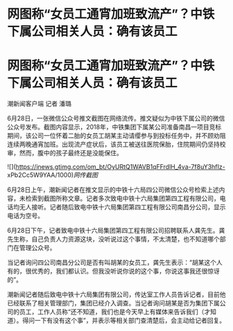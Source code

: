 # 网图称“女员工通宵加班致流产”？中铁下属公司相关人员：确有该员工

# 网图称“女员工通宵加班致流产”？中铁下属公司相关人员：确有该员工

潮新闻客户端 记者 潘璐

6月28日，一张微信公众号推文截图在网络流传。推文疑似为中铁下属公司的微信公众号发布。截图内容显示，2018年，中铁集团下属某公司准备南昌一项目竞标期间，该公司一位怀着二胎的女员工胡某主动请缨参与到投标任务中，并不顾劝阻连续两晚通宵加班。出现流产症状后，该员工被送往医院保胎，住院期间仍坚持校审，然而，腹中的孩子最终还是没能保住。

![](https://inews.gtimg.com/om_bt/OyURtQ1WAVB1qFFrdlH_4va-7f8uY3hfIz-
xPb2Cc5W9YAA/1000)_网传截图_

6月28日上午，潮新闻记者在推文显示的中铁十六局四公司微信公众号检索上述内容，未检索到截图所称文章。记者多次致电中铁十六局集团第四工程有限公司，电话均无人接听。记者随后致电中铁十六局集团第四工程有限公司南昌分公司，显示电话为空号。

6月28日下午，记者致电中铁十六局集团第四工程有限公司招聘联系人龚先生。龚先生称，自己负责人力资源这块，没听说过这个事情，不太清楚，也不知道哪个部门在管理公众号。

当记者询问四公司南昌分公司是否有叫胡某的女员工，龚先生表示：“胡某这个人有的，很优秀的，我们都认识。但我没听说你说的这个事，你说这事我还很惊讶的”。

潮新闻记者随后致电中铁十六局集团有限公司，传达室工作人员告诉记者，目前他已经联系了相关管理部门，集团已经介入调查。当记者询问胡某是否为集团下属公司的员工，工作人员称“还不知道，我们也是今天早上有媒体来告诉我们（才知道）。得问一下有没有这个事”，并表示等相关部门查清楚后，会主动给记者回复。

